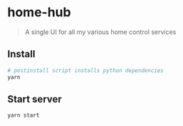 # home-hub

> A single UI for all my various home control services

## Install

```sh
# postinstall script installs python dependencies
yarn
```

## Start server

```sh
yarn start
```
